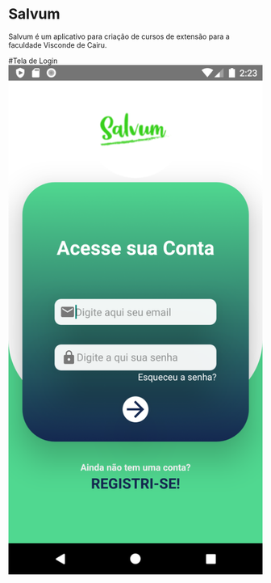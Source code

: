 # Salvum
Salvum é um aplicativo para criação de cursos de extensão para a faculdade Visconde de Cairu.

#Tela de Login
![alt text](https://github.com/OtaviioSS/Salvum/blob/master/loginsalvum.png)
